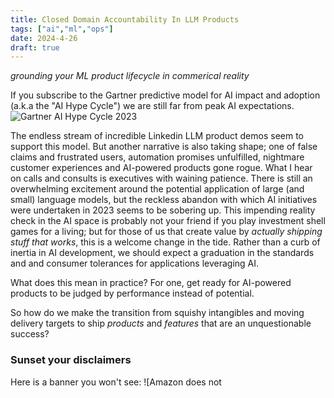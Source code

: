 ```yaml
---
title: Closed Domain Accountability In LLM Products
tags: ["ai","ml","ops"]
date: 2024-4-26
draft: true
---
```

_grounding your ML product lifecycle in commerical reality_

If you subscribe to the Gartner predictive model for AI impact and adoption (a.k.a the "AI Hype Cycle") we are still far from peak AI expectations.
![Gartner AI Hype Cycle 2023](https://emt.gartnerweb.com/ngw/globalassets/en/newsroom/images/graphs/swe-hc-image.png)

The endless stream of incredible Linkedin LLM product demos seem to support this model. But another narrative is also taking shape; one of false claims and frustrated users, automation promises unfulfilled, nightmare customer experiences and AI-powered products gone rogue. What I hear on calls and consults is executives with waining patience. There is still an overwhelming excitement around the potential application of large (and small) language models, but the reckless abandon with which AI initiatives were undertaken in 2023 seems to be sobering up. This impending reality check in the AI space is probably not your friend if you play investment shell games for a living; but for those of us that create value by _actually shipping stuff that works_, this is a welcome change in the tide. Rather than a curb of inertia in AI development, we should expect a graduation in the standards and and consumer tolerances for applications leveraging AI.

What does this mean in practice? For one, get ready for AI-powered products to be judged by performance instead of potential.  

So how do we make the transition from squishy intangibles and moving delivery targets to ship _products_ and _features_ that are an unquestionable success?

### Sunset your disclaimers
Here is a banner you won't see:
![Amazon does not 
<!--stackedit_data:
eyJoaXN0b3J5IjpbMTE4NDc3ODM0NCw2NjY1MzI1MTQsODM3MD
c3MjMwLDEzNzc4NDk1MzQsMTc5MzM0MjE3NCw4MTM0ODU4MjIs
LTYxODIzNzc2NywxNzk2NzM3Njk2LC0xOTA5OTQwNzQ2LDE1OD
I5NjY0NDMsNDUyNDM1NDI2LC0xNTIzODk5MTU3LDg1OTY4NzI1
MywtMTE5NzIwMjM5OF19
-->